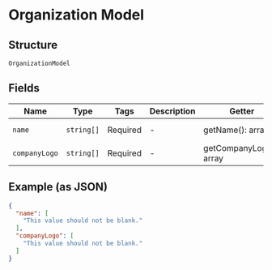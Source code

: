 
# Organization Model

## Structure

`OrganizationModel`

## Fields

| Name | Type | Tags | Description | Getter | Setter |
|  --- | --- | --- | --- | --- | --- |
| `name` | `string[]` | Required | - | getName(): array | setName(array name): void |
| `companyLogo` | `string[]` | Required | - | getCompanyLogo(): array | setCompanyLogo(array companyLogo): void |

## Example (as JSON)

```json
{
  "name": [
    "This value should not be blank."
  ],
  "companyLogo": [
    "This value should not be blank."
  ]
}
```

